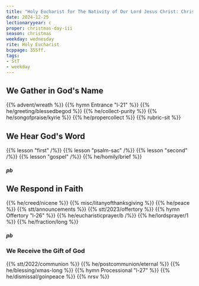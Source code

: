 ```yaml
---
title: "Holy Eucharist for The Nativity of Our Lord Jesus Christ: Christmas Day"
date: 2024-12-25
lectionaryyear: c
proper: christmas-day-iii
season: christmas
weekday: wednesday
rite: Holy Eucharist
bcppage: 355ff.
tags:
- StT
- weekday
---
```

## We Gather in God's Name
{{% advent/wreath %}}
{{% hymn Entrance "l-21" %}}
{{% he/greeting/blessedbegod %}}
{{% he/collect-purity %}}
{{% he/songofpraise/kyrie %}}
{{% he/propercollect %}}
{{% rubric-sit %}}
## We Hear God's Word
{{% lesson "first" /%}}
{{% lesson "psalm-sac" /%}}
{{% lesson "second" /%}}
{{% lesson "gospel" /%}}
{{% he/homily/brief %}}
##### pb
## We Respond in Faith
{{% he/creed/nicene %}}
{{% misc/litanyofthanksgiving %}}
{{% he/peace %}}
{{% stt/announcements %}}
{{% stt/2023/offertory %}}
{{% hymn Offertory "l-26" %}}
{{% he/eucharisticprayer/b /%}}
{{% he/lordsprayer/1 %}}
{{% he/fraction/long %}}
##### pb
### We Receive the Gift of God
{{% stt/2022/communion %}}
{{% he/postcommunion/eternal %}}
{{% he/blessing/xmas-long %}}
{{% hymn Processional "l-27" %}}
{{% he/dismissal/goinpeace %}}
{{% nrsv %}}

